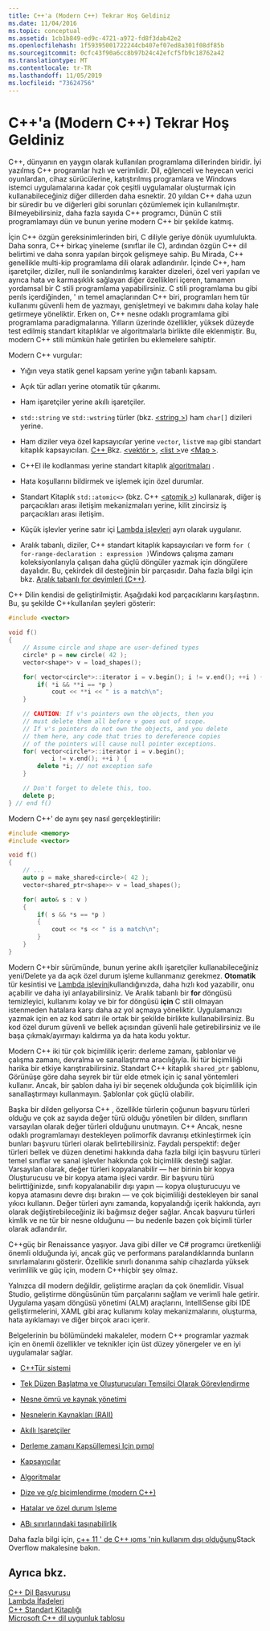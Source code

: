 ```yaml
---
title: C++'a (Modern C++) Tekrar Hoş Geldiniz
ms.date: 11/04/2016
ms.topic: conceptual
ms.assetid: 1cb1b849-ed9c-4721-a972-fd8f3dab42e2
ms.openlocfilehash: 1f59395001722244cb407ef07ed8a301f08df85b
ms.sourcegitcommit: 0cfc43f90a6cc8b97b24c42efcf5fb9c18762a42
ms.translationtype: MT
ms.contentlocale: tr-TR
ms.lasthandoff: 11/05/2019
ms.locfileid: "73624756"
---
```

# <a name="welcome-back-to-c-modern-c"></a>C++'a (Modern C++) Tekrar Hoş Geldiniz

C++, dünyanın en yaygın olarak kullanılan programlama dillerinden biridir. İyi yazılmış C++ programlar hızlı ve verimlidir. Dil, eğlenceli ve heyecan verici oyunlardan, cihaz sürücülerine, katıştırılmış programlara ve Windows istemci uygulamalarına kadar çok çeşitli uygulamalar oluşturmak için kullanabileceğiniz diğer dillerden daha esnektir. 20 yıldan C++ daha uzun bir süredir bu ve diğerleri gibi sorunları çözümlemek için kullanılmıştır. Bilmeyebilirsiniz, daha fazla sayıda C++ programcı, Dünün C stili programlamayı dün ve bunun yerine modern C++ bir şekilde katmış.

İçin C++ özgün gereksinimlerinden biri, C diliyle geriye dönük uyumlulukta. Daha sonra, C++ birkaç yineleme (sınıflar ile C), ardından özgün C++ dil belirtimi ve daha sonra yapılan birçok gelişmeye sahip. Bu Mirada, C++ genellikle multi-kip programlama dili olarak adlandırılır. İçinde C++, ham işaretçiler, diziler, null ile sonlandırılmış karakter dizeleri, özel veri yapıları ve ayrıca hata ve karmaşıklık sağlayan diğer özellikleri içeren, tamamen yordamsal bir C stili programlama yapabilirsiniz.  C stili programlama bu gibi perıls içerdiğinden, ' ın temel amaçlarından C++ biri, programları hem tür kullanımı güvenli hem de yazmayı, genişletmeyi ve bakımını daha kolay hale getirmeye yöneliktir. Erken on, C++ nesne odaklı programlama gibi programlama paradigmalarına. Yılların üzerinde özellikler, yüksek düzeyde test edilmiş standart kitaplıklar ve algoritmalarla birlikte dile eklenmiştir. Bu, modern C++ stili mümkün hale getirilen bu eklemelere sahiptir.

Modern C++ vurgular:

- Yığın veya statik genel kapsam yerine yığın tabanlı kapsam.

- Açık tür adları yerine otomatik tür çıkarımı.

- Ham işaretçiler yerine akıllı işaretçiler.

- `std::string` ve `std::wstring` türler (bkz. [\<string >](../standard-library/string.md)) ham `char[]` dizileri yerine.

- Ham diziler veya özel kapsayıcılar yerine `vector`, `list`ve `map` gibi standart kitaplık kapsayıcıları. [ C++ ](../standard-library/cpp-standard-library-header-files.md) Bkz. [\<vektör >](../standard-library/vector.md), [\<list >](../standard-library/list.md)ve [\<Map >](../standard-library/map.md).

- C++El ile kodlanması yerine standart kitaplık [algoritmaları](../standard-library/algorithm.md) .

- Hata koşullarını bildirmek ve işlemek için özel durumlar.

- Standart Kitaplık `std::atomic<>` (bkz. C++ [\<atomik >](../standard-library/atomic.md)) kullanarak, diğer iş parçacıkları arası iletişim mekanizmaları yerine, kilit zincirsiz iş parçacıkları arası iletişim.

- Küçük işlevler yerine satır içi [Lambda işlevleri](../cpp/lambda-expressions-in-cpp.md) ayrı olarak uygulanır.

- Aralık tabanlı, diziler, C++ standart kitaplık kapsayıcıları ve form `for ( for-range-declaration : expression )`Windows çalışma zamanı koleksiyonlarıyla çalışan daha güçlü döngüler yazmak için döngülere dayalıdır. Bu, çekirdek dil desteğinin bir parçasıdır. Daha fazla bilgi için bkz. [Aralık tabanlı for deyimleri (C++)](../cpp/range-based-for-statement-cpp.md).

C++ Dilin kendisi de geliştirilmiştir. Aşağıdaki kod parçacıklarını karşılaştırın. Bu, şu şekilde C++kullanılan şeyleri gösterir:

```cpp
#include <vector>

void f()
{
    // Assume circle and shape are user-defined types
    circle* p = new circle( 42 );
    vector<shape*> v = load_shapes();

    for( vector<circle*>::iterator i = v.begin(); i != v.end(); ++i ) {
        if( *i && **i == *p )
            cout << **i << " is a match\n";
    }

    // CAUTION: If v's pointers own the objects, then you
    // must delete them all before v goes out of scope.
    // If v's pointers do not own the objects, and you delete
    // them here, any code that tries to dereference copies
    // of the pointers will cause null pointer exceptions.
    for( vector<circle*>::iterator i = v.begin();
            i != v.end(); ++i ) {
        delete *i; // not exception safe
    }

    // Don't forget to delete this, too.
    delete p;
} // end f()
```

Modern C++' de aynı şey nasıl gerçekleştirilir:

```cpp
#include <memory>
#include <vector>

void f()
{
    // ...
    auto p = make_shared<circle>( 42 );
    vector<shared_ptr<shape>> v = load_shapes();

    for( auto& s : v )
    {
        if( s && *s == *p )
        {
            cout << *s << " is a match\n";
        }
    }
}
```

Modern C++bir sürümünde, bunun yerine akıllı işaretçiler kullanabileceğiniz yeni/Delete ya da açık özel durum işleme kullanmanız gerekmez. **Otomatik** tür kesintisi ve [Lambda işlevini](../cpp/lambda-expressions-in-cpp.md)kullandığınızda, daha hızlı kod yazabilir, onu açabilir ve daha iyi anlayabilirsiniz. Ve Aralık tabanlı bir **for** döngüsü temizleyici, kullanımı kolay ve bir for döngüsü **için** C stili olmayan istenmeden hatalara karşı daha az yol açmaya yöneliktir. Uygulamanızı yazmak için en az kod satırı ile ortak bir şekilde birlikte kullanabilirsiniz. Bu kod özel durum güvenli ve bellek açısından güvenli hale getirebilirsiniz ve ile başa çıkmak/ayırmayı kaldırma ya da hata kodu yoktur.

Modern C++ iki tür çok biçimlilik içerir: derleme zamanı, şablonlar ve çalışma zamanı, devralma ve sanallaştırma aracılığıyla. İki tür biçimliliği harika bir etkiye karıştırabilirsiniz. Standart C++ kitaplık `shared_ptr` şablonu, Görünüşe göre daha seyrek bir tür elde etmek için iç sanal yöntemleri kullanır. Ancak, bir şablon daha iyi bir seçenek olduğunda çok biçimlilik için sanallaştırmayı kullanmayın. Şablonlar çok güçlü olabilir.

Başka bir dilden geliyorsa C++ , özellikle türlerin çoğunun başvuru türleri olduğu ve çok az sayıda değer türü olduğu yönetilen bir dilden, sınıfların varsayılan olarak değer türleri olduğunu unutmayın. C++ Ancak, nesne odaklı programlamayı destekleyen polimorfik davranışı etkinleştirmek için bunları başvuru türleri olarak belirtebilirsiniz. Faydalı perspektif: değer türleri bellek ve düzen denetimi hakkında daha fazla bilgi için başvuru türleri temel sınıflar ve sanal işlevler hakkında çok biçimlilik desteği sağlar. Varsayılan olarak, değer türleri kopyalanabilir — her birinin bir kopya Oluşturucusu ve bir kopya atama işleci vardır. Bir başvuru türü belirttiğinizde, sınıfı kopyalanabilir dışı yapın — kopya oluşturucuyu ve kopya atamasını devre dışı bırakın — ve çok biçimliliği destekleyen bir sanal yıkıcı kullanın. Değer türleri aynı zamanda, kopyalandığı içerik hakkında, ayrı olarak değiştirebileceğiniz iki bağımsız değer sağlar. Ancak başvuru türleri kimlik ve ne tür bir nesne olduğunu — bu nedenle bazen çok biçimli türler olarak adlandırılır.

C++güç bir Renaissance yaşıyor. Java gibi diller ve C# programcı üretkenliği önemli olduğunda iyi, ancak güç ve performans paralandıklarında bunların sınırlamalarını gösterir. Özellikle sınırlı donanıma sahip cihazlarda yüksek verimlilik ve güç için, modern C++hiçbir şey olmaz.

Yalnızca dil modern değildir, geliştirme araçları da çok önemlidir. Visual Studio, geliştirme döngüsünün tüm parçalarını sağlam ve verimli hale getirir. Uygulama yaşam döngüsü yönetimi (ALM) araçlarını, IntelliSense gibi IDE geliştirmelerini, XAML gibi araç kullanımı kolay mekanizmalarını, oluşturma, hata ayıklamayı ve diğer birçok aracı içerir.

Belgelerinin bu bölümündeki makaleler, modern C++ programlar yazmak için en önemli özellikler ve teknikler için üst düzey yönergeler ve en iyi uygulamalar sağlar.

- [C++Tür sistemi](../cpp/cpp-type-system-modern-cpp.md)

- [Tek Düzen Başlatma ve Oluşturucuları Temsilci Olarak Görevlendirme](../cpp/uniform-initialization-and-delegating-constructors.md)

- [Nesne ömrü ve kaynak yönetimi](../cpp/object-lifetime-and-resource-management-modern-cpp.md)

- [Nesnelerin Kaynakları (RAII)](../cpp/objects-own-resources-raii.md)

- [Akıllı Işaretçiler](../cpp/smart-pointers-modern-cpp.md)

- [Derleme zamanı Kapsüllemesi Için pımpl](../cpp/pimpl-for-compile-time-encapsulation-modern-cpp.md)

- [Kapsayıcılar](../cpp/containers-modern-cpp.md)

- [Algoritmalar](../cpp/algorithms-modern-cpp.md)

- [Dize ve g/ç biçimlendirme (modern C++)](../cpp/string-and-i-o-formatting-modern-cpp.md)

- [Hatalar ve özel durum Işleme](../cpp/errors-and-exception-handling-modern-cpp.md)

- [ABı sınırlarındaki taşınabilirlik](../cpp/portability-at-abi-boundaries-modern-cpp.md)

Daha fazla bilgi için, [c++ 11 ' de C++ ıoms 'nin kullanım dışı olduğunu](https://stackoverflow.com/questions/9299101/which-c-idioms-are-deprecated-in-c11)Stack Overflow makalesine bakın.

## <a name="see-also"></a>Ayrıca bkz.

[C++ Dil Başvurusu](../cpp/cpp-language-reference.md)<br/>
[Lambda İfadeleri](../cpp/lambda-expressions-in-cpp.md)<br/>
[C++ Standart Kitaplığı](../standard-library/cpp-standard-library-reference.md)<br/>
[Microsoft C++ dil uygunluk tablosu](../overview/visual-cpp-language-conformance.md)